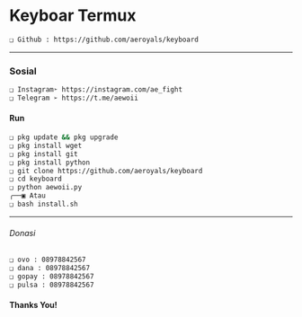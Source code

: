 # Keyboar Termux
```bash
❑ Github : https://github.com/aeroyals/keyboard
```

---------

### Sosial
```bash
❑ Instagram➣ https://instagram.com/ae_fight
❑ Telegram ➢ https://t.me/aewoii
```

#### Run
```bash
❑ pkg update && pkg upgrade
❑ pkg install wget
❑ pkg install git
❑ pkg install python
❑ git clone https://github.com/aeroyals/keyboard
❑ cd keyboard
❑ python aewoii.py
╭──▣ Atau
❑ bash install.sh
```

---------

###### Donasi 
```bash
❑ ovo : 08978842567
❑ dana : 08978842567
❑ gopay : 08978842567
❑ pulsa : 08978842567
```

#### Thanks You!